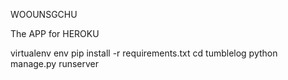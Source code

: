 WOOUNSGCHU

The APP for HEROKU


virtualenv env
pip install -r requirements.txt
cd tumblelog
python manage.py runserver
